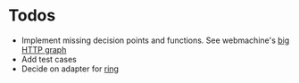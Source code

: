 Todos
=====

* Implement missing decision points and functions. See webmachine's [big HTTP graph](http://bitbucket.org/justin/webmachine/wiki/BigHTTPGraph)
* Add test cases
* Decide on adapter for [ring](http://github.com/mmcgrana/ring)
